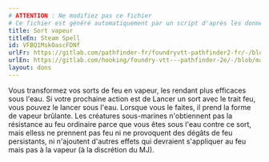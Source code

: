```yaml
---
# ATTENTION : Ne modifiez pas ce fichier
# Ce fichier est généré automatiquement par un script d'après les données du module Foundry VTT officiel et de sa traduction
title: Sort vapeur
titleEn: Steam Spell
id: VFBQ1MskOascFDNf
urlFr: https://gitlab.com/pathfinder-fr/foundryvtt-pathfinder2-fr/-/blob/master/data/feats/VFBQ1MskOascFDNf.htm
urlEn: https://gitlab.com/hooking/foundry-vtt---pathfinder-2e/-/blob/master/packs/data/feats.db/steam-spell.json
layout: dons
---
```

Vous transformez vos sorts de feu en vapeur, les rendant plus efficaces sous l'eau. Si votre prochaine action est de Lancer un sort avec le trait feu, vous pouvez le lancer sous l'eau. Lorsque vous le faites, il prend la forme de vapeur brûlante. Les créatures sous-marines n'obtiennent pas la résistance au feu ordinaire parce que vous êtes sous l'eau contre ce sort, mais elless ne prennent pas feu ni ne provoquent des dégâts de feu persistants, ni n'ajoutent d'autres effets qui devraient s'appliquer au feu mais pas à la vapeur (à la discrétion du MJ).
